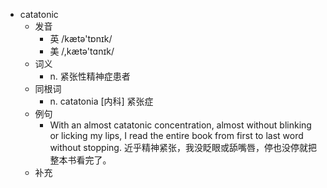 - catatonic
  - 发音
    - 英 /kætə'tɒnɪk/
    - 美 /,kætə'tɑnɪk/
  - 词义
    - n. 紧张性精神症患者
  - 同根词
    - n. catatonia [内科] 紧张症
  - 例句
    - With an almost catatonic concentration, almost without blinking or licking my lips, I read the entire book from first to last word without stopping. 近乎精神紧张，我没眨眼或舔嘴唇，停也没停就把整本书看完了。
  - 补充